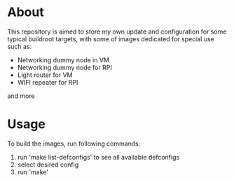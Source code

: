 # About

This repository is aimed to store my own update and configuration for some typical buildroot targets, with some of images dedicated for special use
such as:
- Networking dummy node in VM
- Networking dummy node for RPI
- Light router for VM
- WIFI repeater for RPI

and more

# Usage

To build the images, run following commands:

1) run 'make list-defconfigs' to see all available defconfigs
2) select desired config 
3) run 'make'


